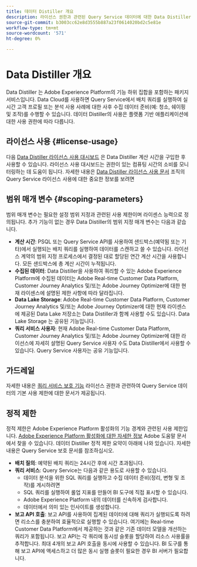 ```yaml
---
title: 데이터 Distiller 개요
description: 라이선스 권한과 관련된 Query Service 데이터에 대한 Data Distiller 사용 제한 요약입니다.
source-git-commit: b3003cc62e8d3555b887a23f0614020bd2c5e81e
workflow-type: tm+mt
source-wordcount: '571'
ht-degree: 0%

---
```


# Data Distiller 개요

Data Distiller 는 Adobe Experience Platform의 기능 하위 집합을 포함하는 패키지 서비스입니다. Data Cloud를 사용하면 Query Service에서 배치 쿼리를 실행하여 실시간 고객 프로필 또는 분석 사용 사례에 대한 사후 수집 데이터 준비(예: 청소, 쉐이핑 및 조작)를 수행할 수 있습니다. 데이터 Distiller의 사용은 플랫폼 기반 애플리케이션에 대한 사용 권한에 따라 다릅니다.

## 라이선스 사용 {#license-usage}

다음  [Data Distiller 라이선스 사용 대시보드](./license-usage.md) 은 Data Distiller 계산 시간을 구입한 후 사용할 수 있습니다. 라이선스 사용 대시보드는 권한이 있는 컴퓨팅 시간의 소비를 모니터링하는 데 도움이 됩니다. 자세한 내용은 [Data Distiller 라이선스 사용 문서](./license-usage.md) 조직의 Query Service 라이선스 사용에 대한 중요한 정보를 보려면

## 범위 매개 변수 {#scoping-parameters}

범위 매개 변수는 필요한 설정 범위 지정과 관련된 사용 제한이며 라이센스 능력으로 정의됩니다. 추가 기능이 없는 경우 Data Distiller의 범위 지정 매개 변수는 다음과 같습니다.

* **계산 시간**: PSQL 또는 Query Service API를 사용하여 샌드박스(예약됨 또는 기타)에서 실행되는 배치 쿼리를 실행하여 데이터를 스캔하고 쓸 수 있습니다. 라이선스 계약의 범위 지정 프로세스에서 결정된 대로 할당된 연간 계산 시간을 사용합니다. 모든 샌드박스에 총 계산 시간이 누적됩니다.
* **수집된 데이터**: Data Distiller을 사용하여 쿼리할 수 있는 Adobe Experience Platform에 수집된 데이터는 Adobe Real-time Customer Data Platform, Customer Journey Analytics 및/또는 Adobe Journey Optimizer에 대한 현재 라이센스에 설명된 제한 사항에 따라 달라집니다.
* **Data Lake Storage**: Adobe Real-time Customer Data Platform, Customer Journey Analytics 및/또는 Adobe Journey Optimizer에 대한 현재 라이센스에 제공된 Data Lake 저장소는 Data Distiller과 함께 사용할 수도 있습니다. Data Lake Storage 는 공유된 기능입니다.
* **쿼리 서비스 사용자**: 현재 Adobe Real-time Customer Data Platform, Customer Journey Analytics 및/또는 Adobe Journey Optimizer에 대한 라이선스에 자세히 설명된 Query Service 사용자 수도 Data Distiller에서 사용할 수 있습니다. Query Service 사용자는 공유 기능입니다.

## 가드레일

자세한 내용은 [쿼리 서비스 보호 기능](../guardrails.md) 라이선스 권한과 관련하여 Query Service 데이터의 기본 사용 제한에 대한 문서가 제공됩니다.

## 정적 제한

정적 제한은 Adobe Experience Platform 활성화의 기능 경계와 관련된 사용 제한입니다. [Adobe Experience Platform 활성화에 대한 자세한 정보](https://helpx.adobe.com/ca/legal/product-descriptions/adobe-experience-platform0.html) Adobe 도움말 문서에서 찾을 수 있습니다. 데이터 Distiller 정적 제한 요약이 아래에 나와 있습니다. 자세한 내용은 Query Service 보호 문서를 참조하십시오.

* **배치 질의**: 예약된 배치 쿼리는 24시간 후에 시간 초과됩니다.
* **쿼리 서비스**: Query Service는 다음과 같은 용도로 사용할 수 있습니다.
   * 데이터 분석을 위한 SQL 쿼리를 실행하고 수집 데이터 준비(정리, 변형 및 조작)를 게시하려면
   * SQL 쿼리를 실행하여 롤업 지표를 만들어 BI 도구에 직접 표시할 수 있습니다.
   * Adobe Experience Platform 내의 데이터를 신속하게 검사합니다.
   * 데이터에서 의미 있는 인사이트를 생성합니다.
* **보고 API 호출**: 보고 API를 사용하여 집계된 데이터에 대해 쿼리가 실행되도록 하려면 리소스를 충분하여 효율적으로 실행할 수 있습니다. 여기에는 Real-time Customer Data Platform에서 제공하는 것과 같은 기존 데이터 모델을 개선하는 쿼리가 포함됩니다. 보고 API는 각 쿼리에 동시성 슬롯을 할당하여 리소스 사용률을 추적합니다. 최대 4개의 보고 API 호출을 동시에 사용할 수 있습니다. BI 도구를 통해 보고 API에 액세스하고 더 많은 동시 실행 슬롯이 필요한 경우 BI 서버가 필요합니다.


